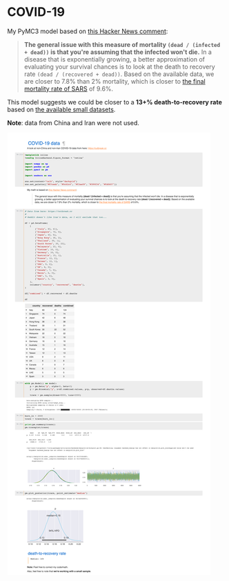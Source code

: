 # COVID-19

My PyMC3 model based on [this Hacker News comment][hn]:

> __The general issue with this measure of mortality `(dead / (infected + dead))` is
> that you're assuming that the infected won't die.__ In a disease that is exponentially
> growing, a better approximation of evaluating your survival chances is to look at the
> death to recovery rate `(dead / (recovered + dead))`. Based on the available data,
> we are closer to 7.8% than 2% mortality, which is closer to [the final mortality rate of SARS][wiki]
> of 9.6%.

This model suggests we could be closer to a __13+% death-to-recovery rate__ based on
[the available small datasets][outbreak].

__Note__: data from China and Iran were not used.

[hn]: https://news.ycombinator.com/item?id=22433359

[wiki]: https://en.wikipedia.org/wiki/Severe_acute_respiratory_syndrome

[outbreak]: https://outbreak.cc

![PyMC3: 13% death-to-recovery rate](output.png)
